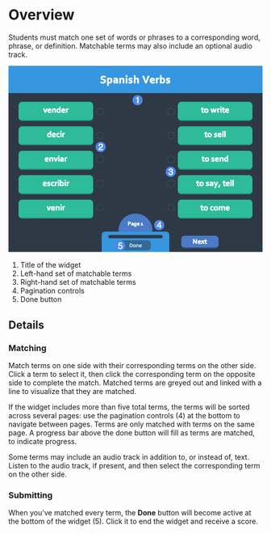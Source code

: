 # Overview #
Students must match one set of words or phrases to a corresponding word, phrase, or definition. Matchable terms may also include an optional audio track.

![matching screen](assets/play_widget_matching.png "matching screen")

1. Title of the widget
2. Left-hand set of matchable terms
3. Right-hand set of matchable terms
4. Pagination controls
5. Done button

## Details ##

### Matching ###

Match terms on one side with their corresponding terms on the other side. Click a term to select it, then click the corresponding term on the opposite side to complete the match. Matched terms are greyed out and linked with a line to visualize that they are matched.

If the widget includes more than five total terms, the terms will be sorted across several pages: use the pagination controls (4) at the bottom to navigate between pages. Terms are only matched with terms on the same page. A progress bar above the done button will fill as terms are matched, to indicate progress.

Some terms may include an audio track in addition to, or instead of, text. Listen to the audio track, if present, and then select the corresponding term on the other side.

### Submitting ###

When you've matched every term, the **Done** button will become active at the bottom of the widget (5). Click it to end the widget and receive a score.
